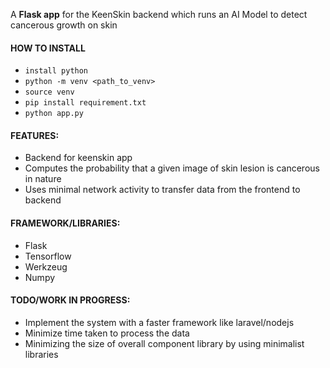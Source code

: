 A <b>Flask app</b> for the KeenSkin backend which runs an AI Model to detect cancerous growth on skin

#### HOW TO INSTALL
- ```install python```
- ```python -m venv <path_to_venv>```
- ```source venv```
- ```pip install requirement.txt```
- ```python app.py```

#### FEATURES:
- Backend for keenskin app <br>
- Computes the probability that a given image of skin lesion is cancerous in nature <br>
- Uses minimal network activity to transfer data from the frontend to backend <br>

#### FRAMEWORK/LIBRARIES:
- Flask
- Tensorflow
- Werkzeug
- Numpy

#### TODO/WORK IN PROGRESS:
- Implement the system with a faster framework like laravel/nodejs
- Minimize time taken to process the data
- Minimizing the size of overall component library by using minimalist libraries
